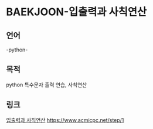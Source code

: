 # BAEKJOON-입출력과 사칙연산
## 언어
-python-
## 목적
python 특수문자 출력 연습, 사칙연산
## 링크
[입출력과 사칙연산](https://www.acmicpc.net/step/1)
https://www.acmicpc.net/step/1
